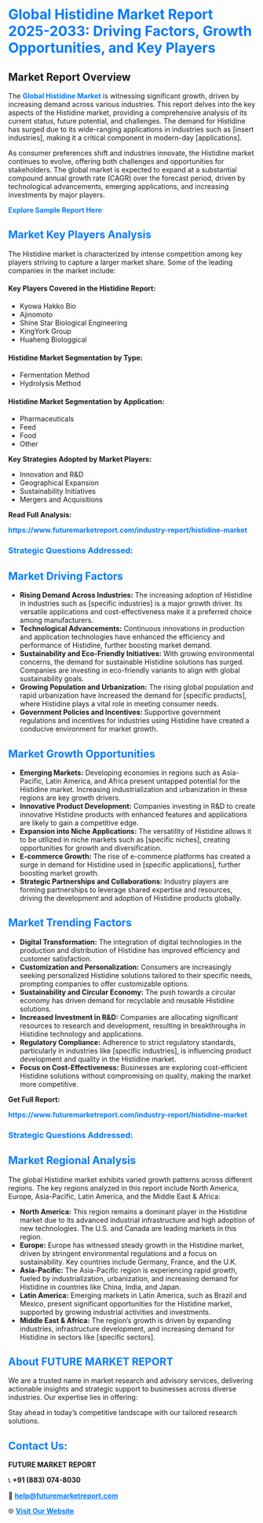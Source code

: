 <h1 style="color: #007BFF;">Global Histidine Market Report 2025-2033: Driving Factors, Growth Opportunities, and Key Players</h1>

<section id="overview">
<h2>Market Report Overview</h2>
<p>The <a href="https://www.futuremarketreport.com/industry-report/histidine-market" style="color: #007BFF; text-decoration: none;"><strong>Global Histidine Market</strong></a> is witnessing significant growth, driven by increasing demand across various industries. This report delves into the key aspects of the Histidine market, providing a comprehensive analysis of its current status, future potential, and challenges. The demand for Histidine has surged due to its wide-ranging applications in industries such as [insert industries], making it a critical component in modern-day [applications].</p>
<p>As consumer preferences shift and industries innovate, the Histidine market continues to evolve, offering both challenges and opportunities for stakeholders. The global market is expected to expand at a substantial compound annual growth rate (CAGR) over the forecast period, driven by technological advancements, emerging applications, and increasing investments by major players.</p>
</section>

<section id="overview">
<p><a href="https://www.futuremarketreport.com/request-sample/reportId=90607" style="color: #007BFF; text-decoration: none;"><strong>Explore Sample Report Here</strong></a></p>
</section>

<section id="key-players">
<h2 style="color: #007BFF;">Market Key Players Analysis</h2>
<p>The Histidine market is characterized by intense competition among key players striving to capture a larger market share. Some of the leading companies in the market include:</p>
<h4>Key Players Covered in the Histidine Report:</h4>
<ul><li>Kyowa Hakko Bio</li><li>Ajinomoto</li><li>Shine Star Biological Engineering</li><li>KingYork Group</li><li>Huaheng Biologgical</li></ul>
<h4>Histidine Market Segmentation by Type:</h4>
<ul><li>Fermentation Method</li><li>Hydrolysis Method</li></ul>

<h4>Histidine Market Segmentation by Application:</h4>
<ul><li>Pharmaceuticals</li><li>Feed</li><li>Food</li><li>Other</li></ul>
<p><strong>Key Strategies Adopted by Market Players:</strong></p>
<ul>
<li>Innovation and R&D</li>
<li>Geographical Expansion</li>
<li>Sustainability Initiatives</li>
<li>Mergers and Acquisitions</li>
</ul>
</section>

<section>
<p><strong>Read Full Analysis: </strong></p><a href="https://www.futuremarketreport.com/industry-report/histidine-market" style="color: #007BFF; text-decoration: none;"><strong>https://www.futuremarketreport.com/industry-report/histidine-market</strong></a>
<h3 style="color: #007BFF;">Strategic Questions Addressed:</h3>
</section>

<section id="driving-factors">
<h2 style="color: #007BFF;">Market Driving Factors</h2>
<ul>
<li><strong>Rising Demand Across Industries:</strong> The increasing adoption of Histidine in industries such as [specific industries] is a major growth driver. Its versatile applications and cost-effectiveness make it a preferred choice among manufacturers.</li>
<li><strong>Technological Advancements:</strong> Continuous innovations in production and application technologies have enhanced the efficiency and performance of Histidine, further boosting market demand.</li>
<li><strong>Sustainability and Eco-Friendly Initiatives:</strong> With growing environmental concerns, the demand for sustainable Histidine solutions has surged. Companies are investing in eco-friendly variants to align with global sustainability goals.</li>
<li><strong>Growing Population and Urbanization:</strong> The rising global population and rapid urbanization have increased the demand for [specific products], where Histidine plays a vital role in meeting consumer needs.</li>
<li><strong>Government Policies and Incentives:</strong> Supportive government regulations and incentives for industries using Histidine have created a conducive environment for market growth.</li>
</ul>
</section>

<section id="growth-opportunities">
<h2 style="color: #007BFF;">Market Growth Opportunities</h2>
<ul>
<li><strong>Emerging Markets:</strong> Developing economies in regions such as Asia-Pacific, Latin America, and Africa present untapped potential for the Histidine market. Increasing industrialization and urbanization in these regions are key growth drivers.</li>
<li><strong>Innovative Product Development:</strong> Companies investing in R&D to create innovative Histidine products with enhanced features and applications are likely to gain a competitive edge.</li>
<li><strong>Expansion into Niche Applications:</strong> The versatility of Histidine allows it to be utilized in niche markets such as [specific niches], creating opportunities for growth and diversification.</li>
<li><strong>E-commerce Growth:</strong> The rise of e-commerce platforms has created a surge in demand for Histidine used in [specific applications], further boosting market growth.</li>
<li><strong>Strategic Partnerships and Collaborations:</strong> Industry players are forming partnerships to leverage shared expertise and resources, driving the development and adoption of Histidine products globally.</li>
</ul>
</section>

<section id="trending-factors">
<h2 style="color: #007BFF;">Market Trending Factors</h2>
<ul>
<li><strong>Digital Transformation:</strong> The integration of digital technologies in the production and distribution of Histidine has improved efficiency and customer satisfaction.</li>
<li><strong>Customization and Personalization:</strong> Consumers are increasingly seeking personalized Histidine solutions tailored to their specific needs, prompting companies to offer customizable options.</li>
<li><strong>Sustainability and Circular Economy:</strong> The push towards a circular economy has driven demand for recyclable and reusable Histidine solutions.</li>
<li><strong>Increased Investment in R&D:</strong> Companies are allocating significant resources to research and development, resulting in breakthroughs in Histidine technology and applications.</li>
<li><strong>Regulatory Compliance:</strong> Adherence to strict regulatory standards, particularly in industries like [specific industries], is influencing product development and quality in the Histidine market.</li>
<li><strong>Focus on Cost-Effectiveness:</strong> Businesses are exploring cost-efficient Histidine solutions without compromising on quality, making the market more competitive.</li>
</ul>
</section>

<section>
<p><strong>Get Full Report: </strong></p><a href="https://www.futuremarketreport.com/industry-report/histidine-market" style="color: #007BFF; text-decoration: none;"><strong>https://www.futuremarketreport.com/industry-report/histidine-market</strong></a>
<h3 style="color: #007BFF;">Strategic Questions Addressed:</h3>
</section>


<section id="regional-analysis">
<h2 style="color: #007BFF;">Market Regional Analysis</h2>
<p>The global Histidine market exhibits varied growth patterns across different regions. The key regions analyzed in this report include North America, Europe, Asia-Pacific, Latin America, and the Middle East & Africa:</p>
<ul>
<li><strong>North America:</strong> This region remains a dominant player in the Histidine market due to its advanced industrial infrastructure and high adoption of new technologies. The U.S. and Canada are leading markets in this region.</li>
<li><strong>Europe:</strong> Europe has witnessed steady growth in the Histidine market, driven by stringent environmental regulations and a focus on sustainability. Key countries include Germany, France, and the U.K.</li>
<li><strong>Asia-Pacific:</strong> The Asia-Pacific region is experiencing rapid growth, fueled by industrialization, urbanization, and increasing demand for Histidine in countries like China, India, and Japan.</li>
<li><strong>Latin America:</strong> Emerging markets in Latin America, such as Brazil and Mexico, present significant opportunities for the Histidine market, supported by growing industrial activities and investments.</li>
<li><strong>Middle East & Africa:</strong> The region’s growth is driven by expanding industries, infrastructure development, and increasing demand for Histidine in sectors like [specific sectors].</li>
</ul>
</section>

<footer>
<h2 style="color: #007BFF;">About FUTURE MARKET REPORT</h2>
<p>We are a trusted name in market research and advisory services, delivering actionable insights and strategic support to businesses across diverse industries. Our expertise lies in offering:</p>

<p>Stay ahead in today’s competitive landscape with our tailored research solutions.</p>

<h2 style="color: #007BFF;">Contact Us:</h2>
<p><strong>FUTURE MARKET REPORT</strong></p>
<p>📞 <strong>+91 (883) 074-8030</strong></p>
<p>📧 <strong><a href="mailto:help@futuremarketreport.com" style="color: #007BFF;">help@futuremarketreport.com</a></strong></p>
<p>🌐 <strong><a href="https://www.futuremarketreport.com/" style="color: #007BFF;">Visit Our Website</a></strong></p>
</footer>